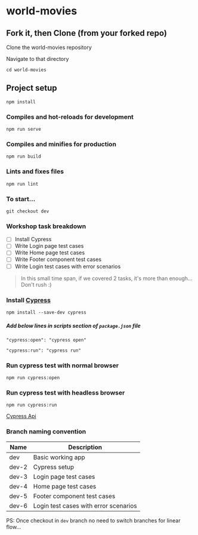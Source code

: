 # world-movies

## Fork it, then Clone (from your forked repo)

Clone the world-movies repository

Navigate to that directory
```
cd world-movies
```

## Project setup
```
npm install
```

### Compiles and hot-reloads for development
```
npm run serve
```

### Compiles and minifies for production
```
npm run build
```

### Lints and fixes files
```
npm run lint
```

### To start...
```
git checkout dev
```

### Workshop task breakdown
- [ ] Install Cypress
- [ ] Write Login page test cases
- [ ] Write Home page test cases
- [ ] Write Footer component test cases
- [ ] Write Login test cases with error scenarios

> In this small time span, if we covered 2 tasks, it's more than enough... Don't rush :)

### Install [Cypress](https://www.cypress.io/)
```
npm install --save-dev cypress
```

##### Add below lines in scripts section of `package.json` file
```
"cypress:open": "cypress open"
```
```
"cypress:run": "cypress run"
```

### Run cypress test with normal browser
```
npm run cypress:open
```

### Run cypress test with headless browser
```
npm run cypress:run
```

[Cypress Api](https://docs.cypress.io/api/api/table-of-contents.html)

### Branch naming convention
| Name | Description |
| --- | --- |
| dev | Basic working app |
| dev-2 | Cypress setup |
| dev-3 | Login page test cases |
| dev-4 | Home page test cases |
| dev-5 | Footer component test cases |
| dev-6 | Login test cases with error scenarios |

PS: Once checkout in `dev` branch no need to switch branches for linear flow... 

